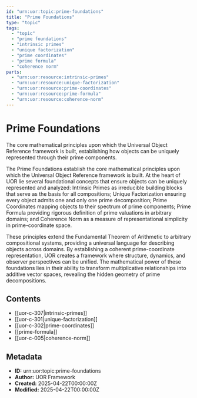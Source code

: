 ```yaml
---
id: "urn:uor:topic:prime-foundations"
title: "Prime Foundations"
type: "topic"
tags:
  - "topic"
  - "prime foundations"
  - "intrinsic primes"
  - "unique factorization"
  - "prime coordinates"
  - "prime formula"
  - "coherence norm"
parts:
  - "urn:uor:resource:intrinsic-primes"
  - "urn:uor:resource:unique-factorization"
  - "urn:uor:resource:prime-coordinates"
  - "urn:uor:resource:prime-formula"
  - "urn:uor:resource:coherence-norm"
---
```


# Prime Foundations

The core mathematical principles upon which the Universal Object Reference framework is built, establishing how objects can be uniquely represented through their prime components.

The Prime Foundations establish the core mathematical principles upon which the Universal Object Reference framework is built. At the heart of UOR lie several foundational concepts that ensure objects can be uniquely represented and analyzed: Intrinsic Primes as irreducible building blocks that serve as the basis for all compositions; Unique Factorization ensuring every object admits one and only one prime decomposition; Prime Coordinates mapping objects to their spectrum of prime components; Prime Formula providing rigorous definition of prime valuations in arbitrary domains; and Coherence Norm as a measure of representational simplicity in prime-coordinate space.

These principles extend the Fundamental Theorem of Arithmetic to arbitrary compositional systems, providing a universal language for describing objects across domains. By establishing a coherent prime-coordinate representation, UOR creates a framework where structure, dynamics, and observer perspectives can be unified. The mathematical power of these foundations lies in their ability to transform multiplicative relationships into additive vector spaces, revealing the hidden geometry of prime decompositions.

## Contents

- [[uor-c-307|intrinsic-primes]]
- [[uor-c-301|unique-factorization]]
- [[uor-c-302|prime-coordinates]]
- [[prime-formula]]
- [[uor-c-005|coherence-norm]]

## Metadata

- **ID:** urn:uor:topic:prime-foundations
- **Author:** UOR Framework
- **Created:** 2025-04-22T00:00:00Z
- **Modified:** 2025-04-22T00:00:00Z
